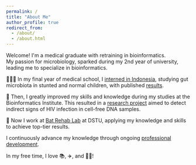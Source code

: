 ```yaml
---
permalink: /
title: "About Me"
author_profile: true
redirect_from: 
  - /about/
  - /about.html
---
```


Welcome! I'm a medical graduate with retraining in bioinformatics.<br>
My passion for microbiology, sparked during my 2nd year of university, leading me to specialize in bioinformatics.<br>

🧑🏻‍🔬 In my final year of medical school, I [interned in Indonesia](https://github.com/iliapopov17/PNMIM), studying gut microbiota in stunted and normal children, with published [results](https://journals.plos.org/plosone/article?id=10.1371/journal.pone.0299349).<br>

🦠 Then, I greatly improved my skills and knowledge during my studies at the Bioinformatics Institute. This resulted in a [research project](https://github.com/iliapopov17/The-shadow-of-HIV) aimed to detect indirect signs of HIV infection in cell-free DNA samples.<br>

🦇 Now I work at [Bat Rehab Lab](https://github.com/PopovIILab) at DSTU, applying my knowledge and skills to achieve top-tier results.<br>

I continuously advance my knowledge through ongoing [professional development](https://iliapopov17.github.io/certificates/).<br>

In my free time, I love 📚, ✈️, and 🚴🏻!